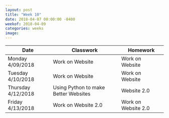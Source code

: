 ```yaml
---
layout: post
title: "Week 10"
date: 2018-04-07 00:00:00 -0400
weekof: 2018-04-09
categories: weeks
image:
---
```


|Date                        |Classwork|Homework|
|----------------------------|---------|--------|
|Monday 4/09/2018            | Work on Website | Work on Website |
|Tuesday 4/10/2018           | Work on Website | Work on Website |
|Thursday 4/12/2018          | Using Python to make Better Websites | Website 2.0 |
|Friday 4/13/2018            | Work on Website 2.0 | Work on Website 2.0 |
